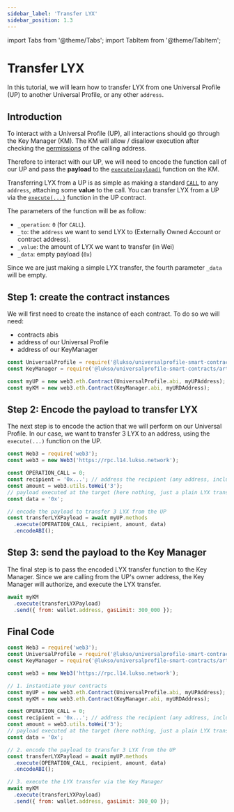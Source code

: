 ```yaml
---
sidebar_label: 'Transfer LYX'
sidebar_position: 1.3
---
```


import Tabs from '@theme/Tabs';
import TabItem from '@theme/TabItem';

# Transfer LYX

In this tutorial, we will learn how to transfer LYX from one Universal Profile (UP) to another Universal Profile, or any other `address`.

## Introduction

To interact with a Universal Profile (UP), all interactions should go through the Key Manager (KM). The KM will allow / disallow execution after checking the [permissions](../../standards/universal-profile/04-lsp6-key-manager.md#permission-values) of the calling address.

Therefore to interact with our UP, we will need to encode the function call of our UP and pass the **payload** to the [`execute(payload)`](../../standards/smart-contracts/lsp6-key-manager.md#execute) function on the KM.

Transferring LYX from a UP is as simple as making a standard [`CALL`](../../standards/universal-profile/04-lsp6-key-manager.md#permission-values) to any `address`, attaching some **value** to the call. You can transfer LYX from a UP via the [`execute(...)`](../../standards/smart-contracts/lsp0-erc725-account.md) function in the UP contract.

The parameters of the function will be as follow:

- `_operation`: `0` (for `CALL`).
- `_to`: the `address` we want to send LYX to (Externally Owned Account or contract address).
- `_value`: the amount of LYX we want to transfer (in Wei)
- `_data`: empty payload (`0x`)

Since we are just making a simple LYX transfer, the fourth parameter `_data` will be empty.

## Step 1: create the contract instances

We will first need to create the instance of each contract. To do so we will need:

- contracts abis
- address of our Universal Profile
- address of our KeyManager

```typescript
const UniversalProfile = require('@lukso/universalprofile-smart-contracts/artifacts/UniversalProfile.json');
const KeyManager = require('@lukso/universalprofile-smart-contracts/artifacts/LSP6KeyManager.json');

const myUP = new web3.eth.Contract(UniversalProfile.abi, myUPAddress);
const myKM = new web3.eth.Contract(KeyManager.abi, myURDAddress);
```

## Step 2: Encode the payload to transfer LYX

The next step is to encode the action that we will perform on our Universal Profile. In our case, we want to transfer 3 LYX to an address, using the `execute(...)` function on the UP.

```typescript
const Web3 = require('web3');
const web3 = new Web3('https://rpc.l14.lukso.network');

const OPERATION_CALL = 0;
const recipient = '0x...'; // address the recipient (any address, including an other UP)
const amount = web3.utils.toWei('3');
// payload executed at the target (here nothing, just a plain LYX transfer)
const data = '0x';

// encode the payload to transfer 3 LYX from the UP
const transferLYXPayload = await myUP.methods
  .execute(OPERATION_CALL, recipient, amount, data)
  .encodeABI();
```

## Step 3: send the payload to the Key Manager

The final step is to pass the encoded LYX transfer function to the Key Manager. Since we are calling from the UP's owner address, the Key Manager will authorize, and execute the LYX transfer.

```javascript
await myKM
  .execute(transferLYXPayload)
  .send({ from: wallet.address, gasLimit: 300_000 });
```

## Final Code

```javascript
const Web3 = require('web3');
const UniversalProfile = require('@lukso/universalprofile-smart-contracts/artifacts/UniversalProfile.json');
const KeyManager = require('@lukso/universalprofile-smart-contracts/artifacts/LSP6KeyManager.json');

const web3 = new Web3('https://rpc.l14.lukso.network');

// 1. instantiate your contracts
const myUP = new web3.eth.Contract(UniversalProfile.abi, myUPAddress);
const myKM = new web3.eth.Contract(KeyManager.abi, myURDAddress);

const OPERATION_CALL = 0;
const recipient = '0x...'; // address the recipient (any address, including an other UP)
const amount = web3.utils.toWei('3');
// payload executed at the target (here nothing, just a plain LYX transfer)
const data = '0x';

// 2. encode the payload to transfer 3 LYX from the UP
const transferLYXPayload = await myUP.methods
  .execute(OPERATION_CALL, recipient, amount, data)
  .encodeABI();

// 3. execute the LYX transfer via the Key Manager
await myKM
  .execute(transferLYXPayload)
  .send({ from: wallet.address, gasLimit: 300_00 });
```
